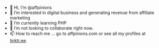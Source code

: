 - 👋 Hi, I’m @affpinions
- 👀 I’m interested in digital business and generating revenue from affiliate marketing
- 🌱 I’m currently learning PHP
- 💞️ I’m not looking to collaborate right now.
- 📫 How to reach me ... go to affpinions.com or see all my profiles at [linktr.ee](https://linktr.ee/affpinions).

<!---
affpinions/affpinions is a ✨ special ✨ repository because its `README.md` (this file) appears on your GitHub profile.
You can click the Preview link to take a look at your changes.
--->
